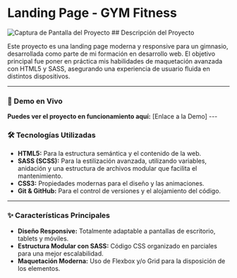 # Landing Page - GYM Fitness

![Captura de Pantalla del Proyecto](https://i.imgur.com/URL_DE_TU_IMAGEN.png) ## Descripción del Proyecto

Este proyecto es una landing page moderna y responsive para un gimnasio, desarrollada como parte de mi formación en desarrollo web. El objetivo principal fue poner en práctica mis habilidades de maquetación avanzada con HTML5 y SASS, asegurando una experiencia de usuario fluida en distintos dispositivos.

---

### 🚀 Demo en Vivo

**Puedes ver el proyecto en funcionamiento aquí:** [Enlace a la Demo] ---

### 🛠️ Tecnologías Utilizadas

* **HTML5:** Para la estructura semántica y el contenido de la web.
* **SASS (SCSS):** Para la estilización avanzada, utilizando variables, anidación y una estructura de archivos modular que facilita el mantenimiento.
* **CSS3:** Propiedades modernas para el diseño y las animaciones.
* **Git & GitHub:** Para el control de versiones y el alojamiento del código.

---

### ✨ Características Principales

* **Diseño Responsive:** Totalmente adaptable a pantallas de escritorio, tablets y móviles.
* **Estructura Modular con SASS:** Código CSS organizado en parciales para una mejor escalabilidad.
* **Maquetación Moderna:** Uso de Flexbox y/o Grid para la disposición de los elementos.
